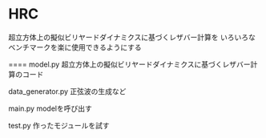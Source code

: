 HRC
====

超立方体上の擬似ビリヤードダイナミクスに基づくレザバー計算を
いろいろなベンチマークを楽に使用できるようにする

====
model.py
超立方体上の擬似ビリヤードダイナミクスに基づくレザバー計算のコード

data_generator.py
正弦波の生成など

main.py
modelを呼び出す

test.py
作ったモジュールを試す
